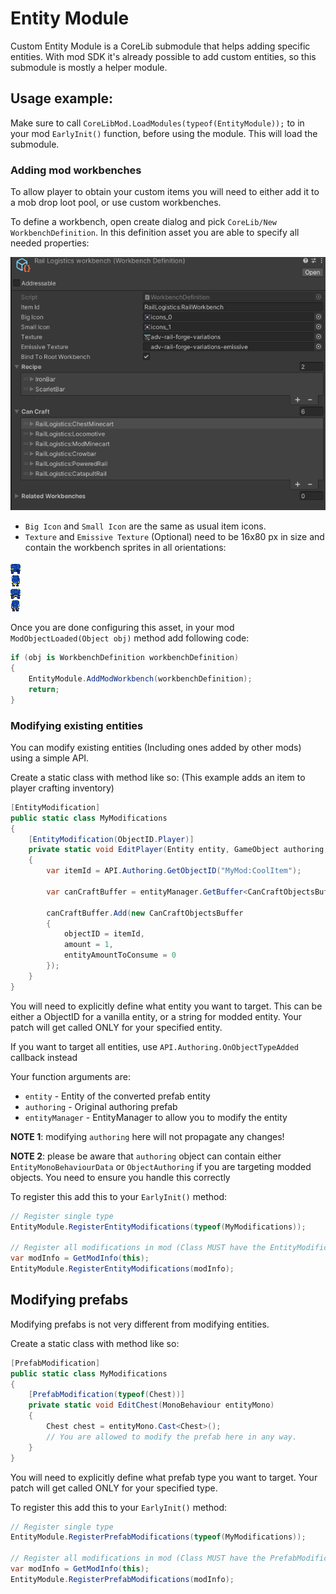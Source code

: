 # Entity Module
Custom Entity Module is a CoreLib submodule that helps adding specific entities. With mod SDK it's already possible to add custom entities, so this submodule is mostly a helper module.

## Usage example:
Make sure to call `CoreLibMod.LoadModules(typeof(EntityModule));` to in your mod `EarlyInit()` function, before using the module. This will load the submodule.

### Adding mod workbenches

To allow player to obtain your custom items you will need to either add it to a mob drop loot pool, or use custom workbenches.

To define a workbench, open create dialog and pick `CoreLib/New WorkbenchDefinition`. In this definition asset you are able to specify all needed properties:

![Create Workbench definition](./documentation/workbench-definition.png)<br>

- `Big Icon` and `Small Icon` are the same as usual item icons.
- `Texture` and `Emissive Texture` (Optional) need to be 16x80 px in size and contain the workbench sprites in all orientations:

![Workbench texture](./Textures/modWorkbenchVariants.png)<br>

Once you are done configuring this asset, in your mod `ModObjectLoaded(Object obj)` method add following code:

```cs
if (obj is WorkbenchDefinition workbenchDefinition)
{
    EntityModule.AddModWorkbench(workbenchDefinition);
    return;
}
```

### Modifying existing entities
You can modify existing entities (Including ones added by other mods) using a simple API.

Create a static class with method like so:
(This example adds an item to player crafting inventory)
```csharp
[EntityModification]
public static class MyModifications
{
    [EntityModification(ObjectID.Player)]
    private static void EditPlayer(Entity entity, GameObject authoring, EntityManager entityManager)
    {
        var itemId = API.Authoring.GetObjectID("MyMod:CoolItem");
    
        var canCraftBuffer = entityManager.GetBuffer<CanCraftObjectsBuffer>(entity);
    
        canCraftBuffer.Add(new CanCraftObjectsBuffer
        {
            objectID = itemId,
            amount = 1,
            entityAmountToConsume = 0
        });
    }
}
```
You will need to explicitly define what entity you want to target. This can be either a ObjectID for a vanilla entity, or a string for modded entity. Your patch will get called ONLY for your specified entity.

If you want to target all entities, use `API.Authoring.OnObjectTypeAdded` callback instead

Your function arguments are:
- `entity` - Entity of the converted prefab entity
- `authoring` - Original authoring prefab
- `entityManager` - EntityManager to allow you to modify the entity

**NOTE 1**: modifying `authoring` here will not propagate any changes!

**NOTE 2**: please be aware that `authoring` object can contain either `EntityMonoBehaviourData` or `ObjectAuthoring` if you are targeting modded objects. You need to ensure you handle this correctly

To register this add this to your `EarlyInit()` method:

```csharp
// Register single type
EntityModule.RegisterEntityModifications(typeof(MyModifications));

// Register all modifications in mod (Class MUST have the EntityModification attribute)
var modInfo = GetModInfo(this);
EntityModule.RegisterEntityModifications(modInfo);
```

## Modifying prefabs
Modifying prefabs is not very different from modifying entities.

Create a static class with method like so:
```csharp
[PrefabModification]
public static class MyModifications
{
    [PrefabModification(typeof(Chest))]
    private static void EditChest(MonoBehaviour entityMono)
    {
        Chest chest = entityMono.Cast<Chest>();
        // You are allowed to modify the prefab here in any way.
    }
}
```
You will need to explicitly define what prefab type you want to target. Your patch will get called ONLY for your specified type.

To register this add this to your `EarlyInit()` method:

```csharp
// Register single type
EntityModule.RegisterPrefabModifications(typeof(MyModifications));

// Register all modifications in mod (Class MUST have the PrefabModification attribute)
var modInfo = GetModInfo(this);
EntityModule.RegisterPrefabModifications(modInfo);
```